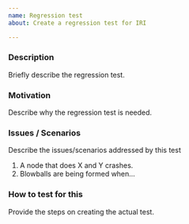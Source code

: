 ```yaml
---
name: Regression test
about: Create a regression test for IRI

---
```


### Description
Briefly describe the regression test.

### Motivation
Describe why the regression test is needed.

### Issues / Scenarios
Describe the issues/scenarios addressed by this test
1. A node that does X and Y crashes. 
2. Blowballs are being formed when... 

### How to test for this
Provide the steps on creating the actual test.
